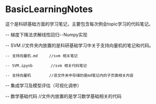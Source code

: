 # BasicLearningNotes
这个是科研基础方面的学习笔记，主要包含每次例会topic学习的代码笔记。

-- 梯度下降法求解线性回归--Numpy实现      

-- SVM      //文件夹内放置的是科研基础学习中关于支持向量机的笔记和代码。

    -- 支持向量机.md     //svm 相关笔记
  
    -- SVM.ipynb        //svm 相关代码笔记
    
    -- 支持向量机        //该文件夹中存储的是md笔记内的子页面相关内容
 
-- 集成学习及模型评估（可视化调参）    

-- 数学基础代码     //文件内放置的是学习数学基础相关的代码
